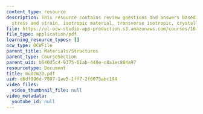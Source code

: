 ```yaml
---
content_type: resource
description: This resource contains review questions and answers based on uniaxial
  stress and strain, isotropic material, transverse isotropic, crystallography.
file: https://ol-ocw-studio-app-production.s3.amazonaws.com/courses/16-01-unified-engineering-i-ii-iii-iv-fall-2005-spring-2006/d6df996d78071ae51ff72f6075abc194_mudzm20.pdf
file_type: application/pdf
learning_resource_types: []
ocw_type: OCWFile
parent_title: Materials/Structures
parent_type: CourseSection
parent_uid: b640d5c4-9375-61ab-448e-c8a1ec804a97
resourcetype: Document
title: mudzm20.pdf
uid: d6df996d-7807-1ae5-1ff7-2f6075abc194
video_files:
  video_thumbnail_file: null
video_metadata:
  youtube_id: null
---
```

